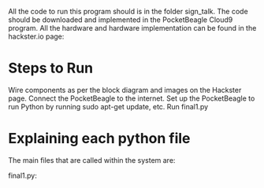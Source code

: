 All the code to run this program should is in the folder sign_talk. The code should be downloaded and implemented in the PocketBeagle Cloud9 program. All the hardware and hardware implementation can be found in the hackster.io page: 

# Steps to Run
Wire components as per the block diagram and images on the Hackster page. 
Connect the PocketBeagle to the internet.
Set up the PocketBeagle to run Python by running sudo apt-get update, etc. 
Run final1.py

# Explaining each python file
The main files that are called within the system are:

final1.py: 
